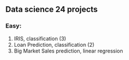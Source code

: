 ## Data science 24 projects 
### Easy:
1. IRIS, classification (3)
2. Loan Prediction, classification (2)
3. Big Market Sales prediction, linear regression
